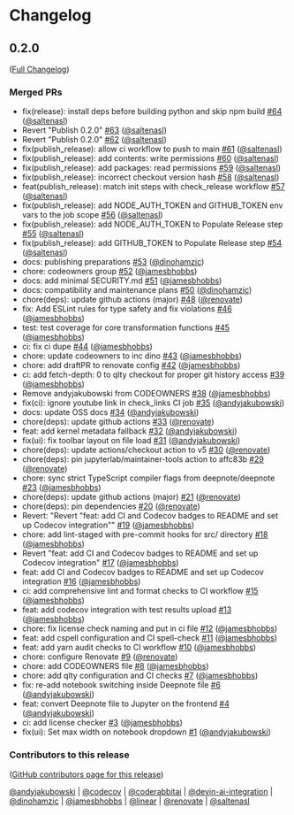 # Changelog

<!-- <START NEW CHANGELOG ENTRY> -->

## 0.2.0

([Full Changelog](https://github.com/deepnote/jupyterlab-deepnote/compare/d6f97a62a821d2ae08f3e1a5abb3a6447145fed0...c4bfd87d0256192c80d9e6fd56fc2bcbe3972cce))

### Merged PRs

- fix(release): install deps before building python and skip npm build [#64](https://github.com/deepnote/jupyterlab-deepnote/pull/64) ([@saltenasl](https://github.com/saltenasl))
- Revert "Publish 0.2.0" [#63](https://github.com/deepnote/jupyterlab-deepnote/pull/63) ([@saltenasl](https://github.com/saltenasl))
- Revert "Publish 0.2.0" [#62](https://github.com/deepnote/jupyterlab-deepnote/pull/62) ([@saltenasl](https://github.com/saltenasl))
- fix(publish_release): allow ci workflow to push to main [#61](https://github.com/deepnote/jupyterlab-deepnote/pull/61) ([@saltenasl](https://github.com/saltenasl))
- fix(publish_release): add contents: write permissions [#60](https://github.com/deepnote/jupyterlab-deepnote/pull/60) ([@saltenasl](https://github.com/saltenasl))
- fix(publish_release): add packages: read permissions [#59](https://github.com/deepnote/jupyterlab-deepnote/pull/59) ([@saltenasl](https://github.com/saltenasl))
- fix(publish_release): incorrect checkout version hash [#58](https://github.com/deepnote/jupyterlab-deepnote/pull/58) ([@saltenasl](https://github.com/saltenasl))
- feat(publish_release): match init steps with check_release workflow [#57](https://github.com/deepnote/jupyterlab-deepnote/pull/57) ([@saltenasl](https://github.com/saltenasl))
- fix(publish_release): add NODE_AUTH_TOKEN and GITHUB_TOKEN env vars to the job scope [#56](https://github.com/deepnote/jupyterlab-deepnote/pull/56) ([@saltenasl](https://github.com/saltenasl))
- fix(publish_release): add NODE_AUTH_TOKEN to Populate Release step [#55](https://github.com/deepnote/jupyterlab-deepnote/pull/55) ([@saltenasl](https://github.com/saltenasl))
- fix(publish_release): add GITHUB_TOKEN to Populate Release step [#54](https://github.com/deepnote/jupyterlab-deepnote/pull/54) ([@saltenasl](https://github.com/saltenasl))
- docs: publishing preparations [#53](https://github.com/deepnote/jupyterlab-deepnote/pull/53) ([@dinohamzic](https://github.com/dinohamzic))
- chore: codeowners group [#52](https://github.com/deepnote/jupyterlab-deepnote/pull/52) ([@jamesbhobbs](https://github.com/jamesbhobbs))
- docs: add minimal SECURITY.md [#51](https://github.com/deepnote/jupyterlab-deepnote/pull/51) ([@jamesbhobbs](https://github.com/jamesbhobbs))
- docs: compatibility and maintenance plans [#50](https://github.com/deepnote/jupyterlab-deepnote/pull/50) ([@dinohamzic](https://github.com/dinohamzic))
- chore(deps): update github actions (major) [#48](https://github.com/deepnote/jupyterlab-deepnote/pull/48) ([@renovate](https://github.com/renovate))
- fix: Add ESLint rules for type safety and fix violations [#46](https://github.com/deepnote/jupyterlab-deepnote/pull/46) ([@jamesbhobbs](https://github.com/jamesbhobbs))
- test: test coverage for core transformation functions [#45](https://github.com/deepnote/jupyterlab-deepnote/pull/45) ([@jamesbhobbs](https://github.com/jamesbhobbs))
- ci: fix ci dupe [#44](https://github.com/deepnote/jupyterlab-deepnote/pull/44) ([@jamesbhobbs](https://github.com/jamesbhobbs))
- chore: update codeowners to inc dino [#43](https://github.com/deepnote/jupyterlab-deepnote/pull/43) ([@jamesbhobbs](https://github.com/jamesbhobbs))
- chore: add draftPR to renovate config [#42](https://github.com/deepnote/jupyterlab-deepnote/pull/42) ([@jamesbhobbs](https://github.com/jamesbhobbs))
- ci: add fetch-depth: 0 to qlty checkout for proper git history access [#39](https://github.com/deepnote/jupyterlab-deepnote/pull/39) ([@jamesbhobbs](https://github.com/jamesbhobbs))
- Remove andyjakubowski from CODEOWNERS [#38](https://github.com/deepnote/jupyterlab-deepnote/pull/38) ([@jamesbhobbs](https://github.com/jamesbhobbs))
- fix(ci): ignore youtube link in check_links CI job [#35](https://github.com/deepnote/jupyterlab-deepnote/pull/35) ([@andyjakubowski](https://github.com/andyjakubowski))
- docs: update OSS docs [#34](https://github.com/deepnote/jupyterlab-deepnote/pull/34) ([@andyjakubowski](https://github.com/andyjakubowski))
- chore(deps): update github actions [#33](https://github.com/deepnote/jupyterlab-deepnote/pull/33) ([@renovate](https://github.com/renovate))
- feat: add kernel metadata fallback [#32](https://github.com/deepnote/jupyterlab-deepnote/pull/32) ([@andyjakubowski](https://github.com/andyjakubowski))
- fix(ui): fix toolbar layout on file load [#31](https://github.com/deepnote/jupyterlab-deepnote/pull/31) ([@andyjakubowski](https://github.com/andyjakubowski))
- chore(deps): update actions/checkout action to v5 [#30](https://github.com/deepnote/jupyterlab-deepnote/pull/30) ([@renovate](https://github.com/renovate))
- chore(deps): pin jupyterlab/maintainer-tools action to affc83b [#29](https://github.com/deepnote/jupyterlab-deepnote/pull/29) ([@renovate](https://github.com/renovate))
- chore: sync strict TypeScript compiler flags from deepnote/deepnote [#23](https://github.com/deepnote/jupyterlab-deepnote/pull/23) ([@jamesbhobbs](https://github.com/jamesbhobbs))
- chore(deps): update github actions (major) [#21](https://github.com/deepnote/jupyterlab-deepnote/pull/21) ([@renovate](https://github.com/renovate))
- chore(deps): pin dependencies [#20](https://github.com/deepnote/jupyterlab-deepnote/pull/20) ([@renovate](https://github.com/renovate))
- Revert: "Revert "feat: add CI and Codecov badges to README and set up Codecov integration"" [#19](https://github.com/deepnote/jupyterlab-deepnote/pull/19) ([@jamesbhobbs](https://github.com/jamesbhobbs))
- chore: add lint-staged with pre-commit hooks for src/ directory [#18](https://github.com/deepnote/jupyterlab-deepnote/pull/18) ([@jamesbhobbs](https://github.com/jamesbhobbs))
- Revert "feat: add CI and Codecov badges to README and set up Codecov integration" [#17](https://github.com/deepnote/jupyterlab-deepnote/pull/17) ([@jamesbhobbs](https://github.com/jamesbhobbs))
- feat: add CI and Codecov badges to README and set up Codecov integration [#16](https://github.com/deepnote/jupyterlab-deepnote/pull/16) ([@jamesbhobbs](https://github.com/jamesbhobbs))
- ci: add comprehensive lint and format checks to CI workflow [#15](https://github.com/deepnote/jupyterlab-deepnote/pull/15) ([@jamesbhobbs](https://github.com/jamesbhobbs))
- feat: add codecov integration with test results upload [#13](https://github.com/deepnote/jupyterlab-deepnote/pull/13) ([@jamesbhobbs](https://github.com/jamesbhobbs))
- chore: fix license check naming and put in ci file [#12](https://github.com/deepnote/jupyterlab-deepnote/pull/12) ([@jamesbhobbs](https://github.com/jamesbhobbs))
- feat: add cspell configuration and CI spell-check [#11](https://github.com/deepnote/jupyterlab-deepnote/pull/11) ([@jamesbhobbs](https://github.com/jamesbhobbs))
- feat: add yarn audit checks to CI workflow [#10](https://github.com/deepnote/jupyterlab-deepnote/pull/10) ([@jamesbhobbs](https://github.com/jamesbhobbs))
- chore: configure Renovate [#9](https://github.com/deepnote/jupyterlab-deepnote/pull/9) ([@renovate](https://github.com/renovate))
- chore: add CODEOWNERS file [#8](https://github.com/deepnote/jupyterlab-deepnote/pull/8) ([@jamesbhobbs](https://github.com/jamesbhobbs))
- chore: add qlty configuration and CI checks [#7](https://github.com/deepnote/jupyterlab-deepnote/pull/7) ([@jamesbhobbs](https://github.com/jamesbhobbs))
- fix: re-add notebook switching inside Deepnote file [#6](https://github.com/deepnote/jupyterlab-deepnote/pull/6) ([@andyjakubowski](https://github.com/andyjakubowski))
- feat: convert Deepnote file to Jupyter on the frontend [#4](https://github.com/deepnote/jupyterlab-deepnote/pull/4) ([@andyjakubowski](https://github.com/andyjakubowski))
- ci: add license checker [#3](https://github.com/deepnote/jupyterlab-deepnote/pull/3) ([@jamesbhobbs](https://github.com/jamesbhobbs))
- fix(ui): Set max width on notebook dropdown [#1](https://github.com/deepnote/jupyterlab-deepnote/pull/1) ([@andyjakubowski](https://github.com/andyjakubowski))

### Contributors to this release

([GitHub contributors page for this release](https://github.com/deepnote/jupyterlab-deepnote/graphs/contributors?from=2025-09-10&to=2025-10-29&type=c))

[@andyjakubowski](https://github.com/search?q=repo%3Adeepnote%2Fjupyterlab-deepnote+involves%3Aandyjakubowski+updated%3A2025-09-10..2025-10-29&type=Issues) | [@codecov](https://github.com/search?q=repo%3Adeepnote%2Fjupyterlab-deepnote+involves%3Acodecov+updated%3A2025-09-10..2025-10-29&type=Issues) | [@coderabbitai](https://github.com/search?q=repo%3Adeepnote%2Fjupyterlab-deepnote+involves%3Acoderabbitai+updated%3A2025-09-10..2025-10-29&type=Issues) | [@devin-ai-integration](https://github.com/search?q=repo%3Adeepnote%2Fjupyterlab-deepnote+involves%3Adevin-ai-integration+updated%3A2025-09-10..2025-10-29&type=Issues) | [@dinohamzic](https://github.com/search?q=repo%3Adeepnote%2Fjupyterlab-deepnote+involves%3Adinohamzic+updated%3A2025-09-10..2025-10-29&type=Issues) | [@jamesbhobbs](https://github.com/search?q=repo%3Adeepnote%2Fjupyterlab-deepnote+involves%3Ajamesbhobbs+updated%3A2025-09-10..2025-10-29&type=Issues) | [@linear](https://github.com/search?q=repo%3Adeepnote%2Fjupyterlab-deepnote+involves%3Alinear+updated%3A2025-09-10..2025-10-29&type=Issues) | [@renovate](https://github.com/search?q=repo%3Adeepnote%2Fjupyterlab-deepnote+involves%3Arenovate+updated%3A2025-09-10..2025-10-29&type=Issues) | [@saltenasl](https://github.com/search?q=repo%3Adeepnote%2Fjupyterlab-deepnote+involves%3Asaltenasl+updated%3A2025-09-10..2025-10-29&type=Issues)

<!-- <END NEW CHANGELOG ENTRY> -->

